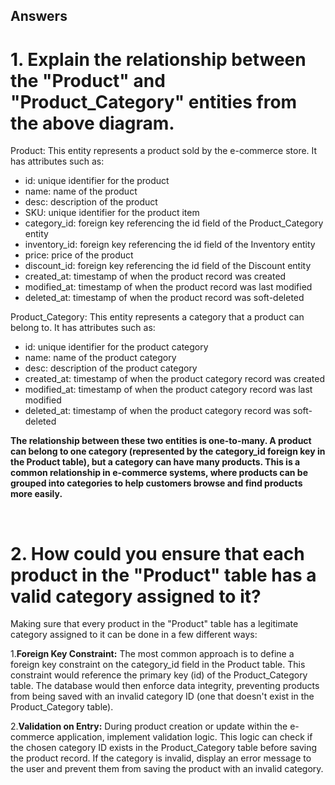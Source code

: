 ## Answers

# 1. Explain the relationship between the "Product" and "Product_Category" entities from the above diagram.


Product: This entity represents a product sold by the e-commerce store. It has attributes such as:

- id: unique identifier for the product
- name: name of the product
- desc: description of the product
- SKU: unique identifier for the product item 
- category_id: foreign key referencing the id field of the Product_Category entity
- inventory_id: foreign key referencing the id field of the Inventory entity 
- price: price of the product
- discount_id: foreign key referencing the id field of the Discount entity 
- created_at: timestamp of when the product record was created
- modified_at: timestamp of when the product record was last modified
- deleted_at: timestamp of when the product record was soft-deleted 


Product_Category: This entity represents a category that a product can belong to. It has attributes such as:

- id: unique identifier for the product category
- name: name of the product category
- desc: description of the product category
- created_at: timestamp of when the product category record was created
- modified_at: timestamp of when the product category record was last modified
- deleted_at: timestamp of when the product category record was soft-deleted

**The relationship between these two entities is one-to-many. A product can belong to one category (represented by the category_id foreign key in the Product table), but a category can have many products. This is a common relationship in e-commerce systems, where products can be grouped into categories to help customers browse and find products more easily.**


<br/>


# 2. How could you ensure that each product in the "Product" table has a valid category assigned to it?


Making sure that every product in the "Product" table has a legitimate category assigned to it can be done in a few different ways:

1.**Foreign Key Constraint:** The most common approach is to define a foreign key constraint on the category_id field in the Product table. This constraint would reference the primary key (id) of the Product_Category table. The database would then enforce data integrity, preventing products from being saved with an invalid category ID (one that doesn't exist in the Product_Category table).

2.**Validation on Entry:** During product creation or update within the e-commerce application, implement validation logic. This logic can check if the chosen category ID exists in the Product_Category table before saving the product record. If the category is invalid, display an error message to the user and prevent them from saving the product with an invalid category.